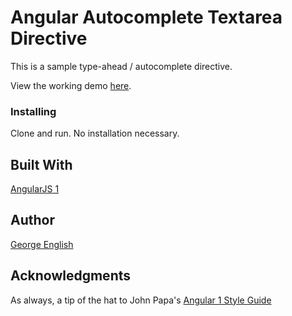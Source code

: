 # Angular Autocomplete Textarea Directive

This is a sample type-ahead / autocomplete directive.

View the working demo [here](https://gaenglish.github.io/ng-autocomplete/).


### Installing
Clone and run.  No installation necessary.


## Built With
[AngularJS 1](https://angularjs.org/)


## Author
[George English](https://github.com/gaenglish)

## Acknowledgments
As always, a tip of the hat to John Papa's [Angular 1 Style Guide](https://github.com/johnpapa/angular-styleguide/tree/master/a1)